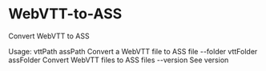 # WebVTT-to-ASS
Convert WebVTT to ASS

Usage:
vttPath assPath                  Convert a WebVTT file to ASS file
--folder vttFolder assFolder     Convert WebVTT files to ASS files
--version                        See version
